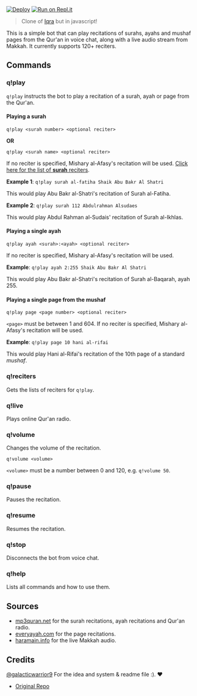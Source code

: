 [![Deploy](https://www.herokucdn.com/deploy/button.svg)](https://heroku.com/deploy?template=https://github.com/TheMaestro0/Iqrajs)
[![Run on Repl.it](https://repl.it/badge/github/eritislami/evobot)](https://repl.it/github/TheMaestro0/Iqrajs)


> Clone of [Iqra](https://github.com/galacticwarrior9/Iqra) but in javascript!

This is a simple bot that can play recitations of surahs, ayahs and mushaf pages from the Qur'an in voice chat, along with a live audio stream from Makkah. It currently supports 120+ reciters.

## Commands

### q!play
`q!play`  instructs the bot to play a recitation of a surah, ayah or page from the Qur'an. 
#### Playing a surah
```
q!play <surah number> <optional reciter>
```

**OR**
```
q!play <surah name> <optional reciter>
```


If no reciter is specified, Mishary al-Afasy's recitation will be used. 
[Click here for the list of **surah** reciters](https://github.com/galacticwarrior9/QuranBot/blob/master/Reciters.md).

**Example 1**: `q!play surah al-fatiha Shaik Abu Bakr Al Shatri`

This would play Abu Bakr al-Shatri's recitation of Surah al-Fatiha.

**Example 2**: `q!play surah 112 Abdulrahman Alsudaes`

This would play Abdul Rahman al-Sudais' recitation of Surah al-Ikhlas. 

#### Playing a single ayah
```
q!play ayah <surah>:<ayah> <optional reciter>
```
If no reciter is specified, Mishary al-Afasy's recitation will be used.

**Example**: `q!play ayah 2:255 Shaik Abu Bakr Al Shatri`

This would play Abu Bakr al-Shatri's recitation of Surah al-Baqarah, ayah 255.

#### Playing a single page from the mushaf

```
q!play page <page number> <optional reciter>
```
`<page>` must be between 1 and 604.
If no reciter is specified, Mishary al-Afasy's recitation will be used.

**Example**: `q!play page 10 hani al-rifai`

This would play Hani al-Rifai's recitation of the 10th page of a standard *mushaf*.

### q!reciters
Gets the lists of reciters for `q!play`.


### q!live
Plays online Qur'an radio.


### q!volume
Changes the volume of the recitation. 
```
q!volume <volume>
```
`<volume>` must be a number between 0 and 120, e.g. `q!volume 50`.


### q!pause
Pauses the recitation.

### q!resume
Resumes the recitation.

### q!stop
Disconnects the bot from voice chat.

### q!help
Lists all commands and how to use them. 

## Sources

 - [mp3quran.net](http://mp3quran.net/) for the surah recitations, ayah recitations and Qur'an radio.
 - [everyayah.com](https://everyayah.com/) for the page recitations.
 - [haramain.info](http://www.haramain.info/) for the live Makkah audio.


## Credits

[@galacticwarrior9](https://github.com/galacticwarrior9) For the idea and system & readme file :). ♥️

* [Original Repo](https://github.com/galacticwarrior9/Iqra)